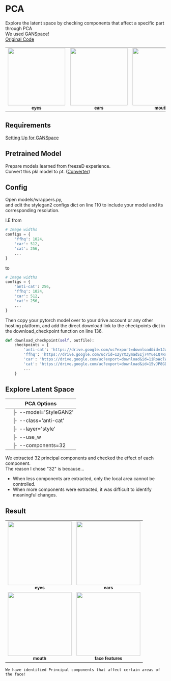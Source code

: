 # PCA
Explore the latent space by checking components that affect a specific part through PCA  
We used GANSpace!  
[Original Code](https://github.com/harskish/ganspace)   

<table>
  <tr>
      <td align="center"><img src="https://user-images.githubusercontent.com/66217855/213407552-94a01405-be0e-45e0-ab55-c00a06e27a94.gif" width="180" height="180"><br /><sub><b>eyes</b></sub></td>
      <td align="center"><img src="https://user-images.githubusercontent.com/66217855/213407569-9e2913b9-d0de-43e2-9829-34f5c46f7a22.gif" width="180" height="180"><br /><sub><b>ears</b></sub></td>
      <td align="center"><img src="https://user-images.githubusercontent.com/66217855/213407592-f1af0bb0-1048-4111-86c9-1c5e272953f2.gif" width="180" height="180"><br /><sub><b>mouth</b></sub></td>
      <td align="center"><img src="https://user-images.githubusercontent.com/66217855/213410488-d95a2a36-cc47-4c76-acb3-9aa71c328f03.gif" width="180" height="180"><br /><sub><b>face features</b></sub></td>
  </tr>
</table>

## Requirements
[Setting Up  for GANSpace](https://github.com/BOAZ-bigdata/17th_Conference_AntiAginGAN-for-Cat/blob/main/setup/ganspace/SETUP_GANSpace.md)

## Pretrained Model
Prepare models learned from freezeD experience.  
Convert this pkl model to pt. ([Converter](https://github.com/BOAZ-bigdata/17th_Conference_AntiAginGAN-for-Cat/tree/main/utils/converter))  

## Config
Open models/wrappers.py,  
and edit the stylegan2 configs dict on line 110 to include your model and its corresponding resolution.  

I.E from
```python
# Image widths
configs = {
    'ffhq': 1024,
    'car': 512,
    'cat': 256,
    ...
}
```
to
```python
# Image widths
configs = {
    'anti-cat': 256,
    'ffhq': 1024,
    'car': 512,
    'cat': 256,
    ...
}
```

Then copy your pytorch model over to your drive account or any other hosting platform, and add the direct download link to the checkpoints dict in the download_checkpoint function on line 136.
```python
def download_checkpoint(self, outfile):
    checkpoints = {
        'anti-cat': 'https://drive.google.com/uc?export=download&id=1JxgW_zoVww4hXO0G4PO7e_w3rFtI7jsG',
        'ffhq': 'https://drive.google.com/uc?id=12yYXZymadSIj74Yue1Q7RrlbIqrXggo3',
        'car': 'https://drive.google.com/uc?export=download&id=1iRoWclWVbDBAy5iXYZrQnKYSbZUqXI6y',
        'cat': 'https://drive.google.com/uc?export=download&id=15vJP8GDr0FlRYpE8gD7CdeEz2mXrQMgN',
        ...
    }
```

## Explore Latent Space

| PCA Options |  
| ----------  |
| &ensp;&ensp;&boxvr;&nbsp; --model='StyleGAN2'  |
| &ensp;&ensp;&boxvr;&nbsp; --class='anti-cat'  |
| &ensp;&ensp;&boxvr;&nbsp; --layer='style'  |
| &ensp;&ensp;&boxvr;&nbsp; --use_w |
| &ensp;&ensp;&boxvr;&nbsp; --components=32  |

We extracted 32 principal components and checked the effect of each component.  
The reason I chose "32" is because...  
- When less components are extracted, only the local area cannot be controlled.  
- When more components were extracted, it was difficult to identify meaningful changes.



## Result

<table>
  <tr>
      <td align="center"><img src="https://user-images.githubusercontent.com/66217855/213407552-94a01405-be0e-45e0-ab55-c00a06e27a94.gif" width="200" height="200"><br /><sub><b>eyes</b></sub></td>
      <td align="center"><img src="https://user-images.githubusercontent.com/66217855/213407569-9e2913b9-d0de-43e2-9829-34f5c46f7a22.gif" width="200" height="200"><br /><sub><b>ears</b></sub></td>
  </tr>
  <tr>
      <td align="center"><img src="https://user-images.githubusercontent.com/66217855/213407592-f1af0bb0-1048-4111-86c9-1c5e272953f2.gif" width="200" height="200"><br /><sub><b>mouth</b></sub></td>
      <td align="center"><img src="https://user-images.githubusercontent.com/66217855/213410488-d95a2a36-cc47-4c76-acb3-9aa71c328f03.gif" width="200" height="200"><br /><sub><b>face features</b></sub></td>
  </tr>
</table>


```
We have identified Principal components that affect certain areas of the face!
```
